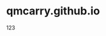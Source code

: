 # qmcarry.github.io
<!DOCTYPE html>
<html>
	<head>
		<meta charset="utf-8">
		<title>网页制作</title>
	</head>
	<body>
		<div>123</div>
	</body>
</html>
